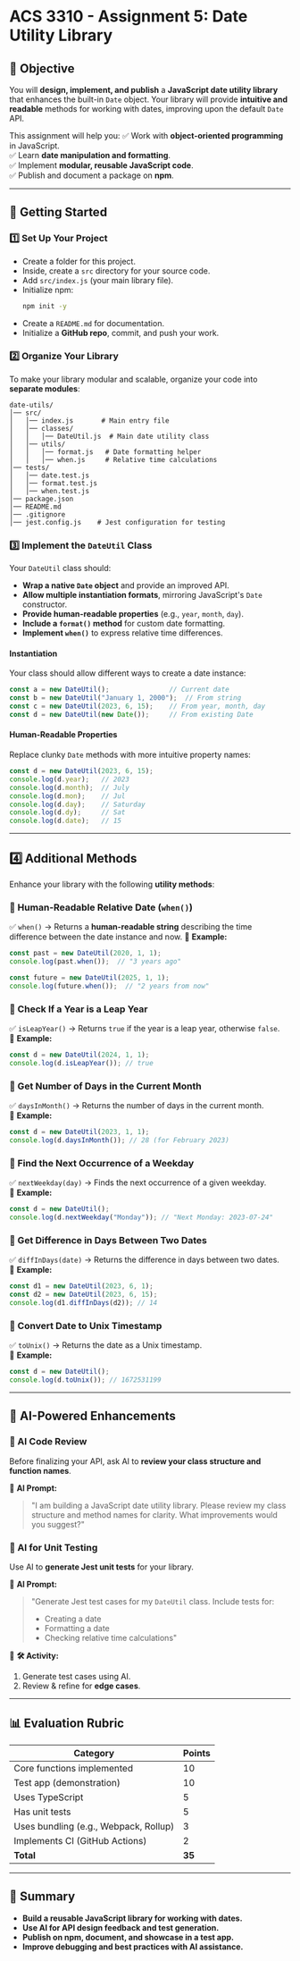 # **ACS 3310 - Assignment 5: Date Utility Library**

## **📌 Objective**
You will **design, implement, and publish** a **JavaScript date utility library** that enhances the built-in `Date` object. Your library will provide **intuitive and readable** methods for working with dates, improving upon the default `Date` API.

This assignment will help you:
✅ Work with **object-oriented programming** in JavaScript.  
✅ Learn **date manipulation and formatting**.  
✅ Implement **modular, reusable JavaScript code**.  
✅ Publish and document a package on **npm**.  

---

## **🚀 Getting Started**
### **1️⃣ Set Up Your Project**  
- Create a folder for this project.  
- Inside, create a `src` directory for your source code.  
- Add `src/index.js` (your main library file).  
- Initialize npm:  
  ```sh
  npm init -y
  ```  
- Create a `README.md` for documentation.  
- Initialize a **GitHub repo**, commit, and push your work.  

### **2️⃣ Organize Your Library**
To make your library modular and scalable, organize your code into **separate modules**:
```plaintext
date-utils/
│── src/
│   │── index.js       # Main entry file
│   │── classes/
│   │   │── DateUtil.js  # Main date utility class
│   │── utils/
│   │   │── format.js   # Date formatting helper
│   │   │── when.js     # Relative time calculations
│── tests/
│   │── date.test.js
│   │── format.test.js
│   │── when.test.js
│── package.json
│── README.md
│── .gitignore
│── jest.config.js    # Jest configuration for testing
```

### **3️⃣ Implement the `DateUtil` Class**
Your `DateUtil` class should:
- **Wrap a native `Date` object** and provide an improved API.
- **Allow multiple instantiation formats**, mirroring JavaScript's `Date` constructor.
- **Provide human-readable properties** (e.g., `year`, `month`, `day`).
- **Include a `format()` method** for custom date formatting.
- **Implement `when()`** to express relative time differences.

#### **Instantiation**
Your class should allow different ways to create a date instance:
```js
const a = new DateUtil();               // Current date
const b = new DateUtil("January 1, 2000");  // From string
const c = new DateUtil(2023, 6, 15);    // From year, month, day
const d = new DateUtil(new Date());     // From existing Date
```

#### **Human-Readable Properties**
Replace clunky `Date` methods with more intuitive property names:
```js
const d = new DateUtil(2023, 6, 15);
console.log(d.year);   // 2023
console.log(d.month);  // July
console.log(d.mon);    // Jul
console.log(d.day);    // Saturday
console.log(d.dy);     // Sat
console.log(d.date);   // 15
```

---

## **4️⃣ Additional Methods**
Enhance your library with the following **utility methods**:

### **📌 Human-Readable Relative Date (`when()`)**
✅ `when()` → Returns a **human-readable string** describing the time difference between the date instance and now.
📌 **Example:**
```js
const past = new DateUtil(2020, 1, 1);
console.log(past.when());  // "3 years ago"

const future = new DateUtil(2025, 1, 1);
console.log(future.when());  // "2 years from now"
```

### **📌 Check If a Year is a Leap Year**
✅ `isLeapYear()` → Returns `true` if the year is a leap year, otherwise `false`.  
📌 **Example:**
```js
const d = new DateUtil(2024, 1, 1);
console.log(d.isLeapYear()); // true
```

### **📌 Get Number of Days in the Current Month**
✅ `daysInMonth()` → Returns the number of days in the current month.  
📌 **Example:**
```js
const d = new DateUtil(2023, 1, 1);
console.log(d.daysInMonth()); // 28 (for February 2023)
```

### **📌 Find the Next Occurrence of a Weekday**
✅ `nextWeekday(day)` → Finds the next occurrence of a given weekday.  
📌 **Example:**
```js
const d = new DateUtil();
console.log(d.nextWeekday("Monday")); // "Next Monday: 2023-07-24"
```

### **📌 Get Difference in Days Between Two Dates**
✅ `diffInDays(date)` → Returns the difference in days between two dates.  
📌 **Example:**
```js
const d1 = new DateUtil(2023, 6, 1);
const d2 = new DateUtil(2023, 6, 15);
console.log(d1.diffInDays(d2)); // 14
```

### **📌 Convert Date to Unix Timestamp**
✅ `toUnix()` → Returns the date as a Unix timestamp.  
📌 **Example:**
```js
const d = new DateUtil();
console.log(d.toUnix()); // 1672531199
```

---

## **🧪 AI-Powered Enhancements**
### **🤖 AI Code Review**
Before finalizing your API, ask AI to **review your class structure and function names**.

📌 **AI Prompt:**  
> "I am building a JavaScript date utility library. Please review my class structure and method names for clarity. What improvements would you suggest?"

### **🧪 AI for Unit Testing**
Use AI to **generate Jest unit tests** for your library.

📌 **AI Prompt:**  
> "Generate Jest test cases for my `DateUtil` class. Include tests for:
> - Creating a date
> - Formatting a date
> - Checking relative time calculations"

📌 **🛠 Activity:**  
1. Generate test cases using AI.  
2. Review & refine for **edge cases**.  

---

## **📊 Evaluation Rubric**
| **Category** | **Points** |
|------------|---------|
| Core functions implemented | 10 |
| Test app (demonstration) | 10 |
| Uses TypeScript | 5 |
| Has unit tests | 5 |
| Uses bundling (e.g., Webpack, Rollup) | 3 |
| Implements CI (GitHub Actions) | 2 |
| **Total** | **35** |

---

## **🚀 Summary**
- **Build a reusable JavaScript library for working with dates.**  
- **Use AI for API design feedback and test generation.**  
- **Publish on npm, document, and showcase in a test app.**  
- **Improve debugging and best practices with AI assistance.**
